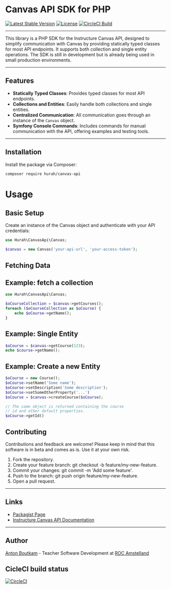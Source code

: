 # Canvas API SDK for PHP

[![Latest Stable Version](https://poser.pugx.org/hurah/canvas-api/v/stable)](https://packagist.org/packages/hurah/canvas-api)
[![License](https://poser.pugx.org/hurah/canvas-api/license)](https://packagist.org/packages/hurah/canvas-api)
[![CircleCI Build](https://poser.pugx.org/hurah/php-canvas-api/circleci)](https://packagist.org/packages/hurah/php-canvas-api)


---
This library is a PHP SDK for the Instructure Canvas API, designed to simplify 
communication with Canvas by providing statically typed classes for most API 
endpoints. It supports both collection and single entity operations. The SDK is 
still in development but is already being used in small production environments.

---

## Features
- **Statically Typed Classes**: Provides typed classes for most API endpoints.
- **Collections and Entities**: Easily handle both collections and single entities.
- **Centralized Communication**: All communication goes through an instance of the `Canvas` object.
- **Symfony Console Commands**: Includes commands for manual communication with the API, offering examples and testing tools.

---

## Installation

Install the package via Composer:

```bash
composer require hurah/canvas-api
```

# Usage
## Basic Setup
Create an instance of the Canvas object and authenticate with your API credentials:

```php
use Hurah\CanvasApi\Canvas;

$canvas = new Canvas('your-api-url', 'your-access-token');
```

## Fetching Data

## Example: fetch a collection
```php
use Hurah\CanvasApi\Canvas;

$oCourseCollection = $canvas->getCourses();
foreach ($oCourseCollection as $oCourse) {
    echo $oCourse->getName();
}
```
## Example: Single Entity
```php
$oCourse = $canvas->getCourse(123);
echo $course->getName();
```

## Example: Create a new Entity
```php
$oCourse = new Course();
$oCourse->setName('Some name');
$oCourse->setDescription('Some description');
$oCourse->setSomeOtherProperty('...')
$oCourse = $canvas->createCourse($oCourse);

// The same object is returned containing the course
// id and other default properties.
$oCourse->getId() 

```


## Contributing
Contributions and feedback are welcome! Please keep in mind that this software is in beta and comes as is. Use it at your own risk.

1. Fork the repository.
2. Create your feature branch: git checkout -b feature/my-new-feature.
3. Commit your changes: git commit -m 'Add some feature'.
4. Push to the branch: git push origin feature/my-new-feature.
5. Open a pull request.

***
## Links
* [Packagist Page](https://packagist.org/hurah/canvas-api)
* [Instructure Canvas API Documentation](https://canvas.instructure.com/doc/api/)

***
## Author
[Anton Boutkam](https://antonboutkam.nl) - Teacher Software Development at [ROC Amstelland](https://www.rocva.nl/MBO-onderwijs/MBO-Colleges/MBO-College-Amstelland)

## CicleCI build status
[![CircleCI](https://dl.circleci.com/status-badge/img/gh/antonboutkam/php-canvas-api/tree/main.svg?style=svg)](https://dl.circleci.com/status-badge/redirect/gh/antonboutkam/php-canvas-api/tree/main)
